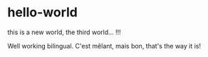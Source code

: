# hello-world
this is a new world, the third world... !!!

Well working bilingual. C'est mêlant, mais bon, that's the way it is!

